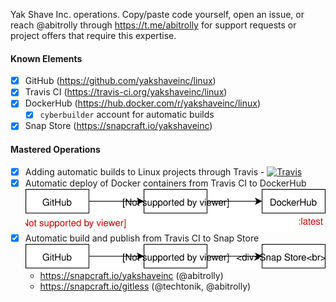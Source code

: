 Yak Shave Inc. operations. Copy/paste code yourself, open an issue,
or reach @abitrolly through https://t.me/abitrolly for support
requests or project offers that require this expertise.

#### Known Elements

* [x] GitHub (https://github.com/yakshaveinc/linux)
* [x] Travis CI (https://travis-ci.org/yakshaveinc/linux)
* [x] DockerHub (https://hub.docker.com/r/yakshaveinc/linux)
  * [x] `cyberbuilder` account for automatic builds
* [x] Snap Store (https://snapcraft.io/yakshaveinc)

#### Mastered Operations

* [x] Adding automatic builds to Linux projects through Travis - [![Travis](https://img.shields.io/travis/yakshaveinc/linux.svg)](https://travis-ci.org/yakshaveinc/linux)
* [x] Automatic deploy of Docker containers from Travis CI to DockerHub  
      ![github->travis->dockerhub](./docops/ops-travis-dockerhub.svg)
* [x] Automatic build and publish from Travis CI to Snap Store  
      ![github->travis->dockerhub](./docops/ops-travis-snapcraft.svg)
  * https://snapcraft.io/yakshaveinc (@abitrolly)
  * https://snapcraft.io/gitless (@techtonik, @abitrolly)
